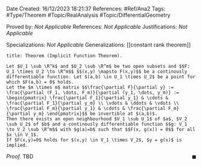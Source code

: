 <div class="topSpace"></div>

Date Created: 16/12/2023 18:21:37
References: #Ref/Ana2
Tags: #Type/Theorem #Topic/RealAnalysis #Topic/DifferentialGeometry 

Proved by: <i>Not Applicable</i>
References: <i>Not Applicable</i>
Justifications: <i>Not Applicable</i>

Specializations: <i>Not Applicable</i>
Generalizations: [[constant rank theorem]]

``` ad-Theorem
title: Theorem (Implicit Function Theorem).

Let $U_1 \sub \R^k$ and $U_2 \sub \R^m$ be two open subsets and $$F: U_1 \times U_2 \to \R^m$$ $$(x,y) \mapsto F(x,y)$$ be a continously differentiable function. Let $(a,b) \in U_1 \times U_2$ be a point for which $F(a,b) = 0$ holds.
Let the $m \times m$ matrix $$\frac{\partial F}{\partial y} := \frac{\partial (F_1, \dots, F_m)}{\partial (y_1, \dots, y_m)} := \begin{pmatrix} \frac{\partial F_1}{\partial y_1} & \cdots & \frac{\partial F_1}{\partial y_m} \\ \vdots & \ddots & \vdots \\ \frac{\partial F_m}{\partial y_1} & \cdots & \frac{\partial F_m}{\partial y_m} \end{pmatrix}$$ be invertible at $(a,b)$.
Then there exists an open neighbourhood $V_1 \sub U_1$ of $a$, $V_2 \sub U_2$ of $b$ and a continously differentiable function $$g: V_1 \to V_2 \sub \R^m$$ with $g(a)=b$ such that $$F(x, g(x)) = 0$$ for all $x \in V_1$.
If $F(x,y)=0$ holds for $(x,y) \in V_1 \times V_2$, $y = g(x)$ is implied.
```

<i>Proof.</i> TBD<span style="float:right;">$\blacksquare$</span>

